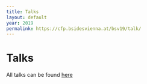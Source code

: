 ```yaml
---
title: Talks
layout: default
year: 2019
permalink: https://cfp.bsidesvienna.at/bsv19/talk/
---
```

# Talks

All talks can be found [here](https://cfp.bsidesvienna.at/bsv19/talk/)
